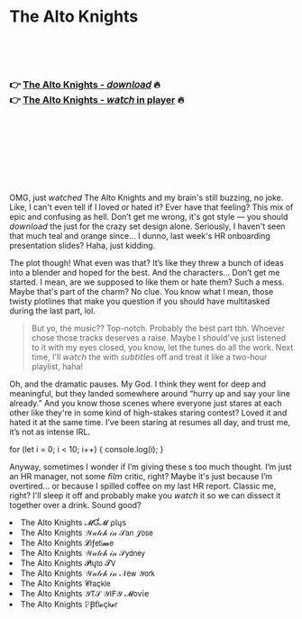 <h1>The Alto Knights</h1>

<br><br><br>

<h3>👉 <a href="https://Krispys-coolvecoci1972.github.io/abjjzjbsdt/">The Alto Knights - 𝘥𝘰𝘸𝘯𝘭𝘰𝘢𝘥</a> 🔥<br>
👉 <a href="https://Krispys-coolvecoci1972.github.io/abjjzjbsdt/">The Alto Knights - 𝘸𝘢𝘵𝘤𝘩 in player</a> 🔥
</h3>



<br><br><br><br><br><br><br>


OMG, just 𝘸𝘢𝘵𝘤𝘩𝘦𝘥 The Alto Knights and my brain's still buzzing, no joke. Like, I can't even tell if I loved or hated it? Ever have that feeling? This mix of epic and confusing as hell. Don’t get me wrong, it's got style — you should 𝘥𝘰𝘸𝘯𝘭𝘰𝘢𝘥 the   just for the crazy set design alone. Seriously, I haven't seen that much teal and orange since... I dunno, last week's HR onboarding presentation slides? Haha, just kidding.

The plot though! What even was that? It’s like they threw a bunch of ideas into a blender and hoped for the best. And the characters... Don’t get me started. I mean, are we supposed to like them or hate them? Such a mess. Maybe that's part of the charm? No clue. You know what I mean, those twisty plotlines that make you question if you should have multitasked during the last part, lol.

> But yo, the music?? Top-notch. Probably the best part tbh. Whoever chose those tracks deserves a raise. Maybe I should've just listened to it with my eyes closed, you know, let the tunes do all the work. Next time, I'll 𝘸𝘢𝘵𝘤𝘩 the   with 𝘴𝘶𝘣𝘵𝘪𝘵𝘭𝘦s off and treat it like a two-hour playlist, haha!

Oh, and the dramatic pauses. My God. I think they went for deep and meaningful, but they landed somewhere around “hurry up and say your line already.” And you know those scenes where everyone just stares at each other like they're in some kind of high-stakes staring contest? Loved it and hated it at the same time. I’ve been staring at resumes all day, and trust me, it’s not as intense IRL.

for (let i = 0; i < 10; i++) { console.log(i); }

Anyway, sometimes I wonder if I’m giving these  s too much thought. I’m just an HR manager, not some 𝘧𝘪𝘭𝘮 critic, right? Maybe it's just because I’m overtired... or because I spilled coffee on my last HR report. Classic me, right? I'll sleep it off and probably make you 𝘸𝘢𝘵𝘤𝘩 it so we can dissect it together over a drink. Sound good?

<li>The Alto Knights 𝓜Ɠ𝓜 ρ𝗅ų𝗌</li>
<li>The Alto Knights 𝒲𝒶𝓉𝒸𝒽 𝒾𝓃 𝒮𝖺𝗇 𝒥𝗈𝗌𝖾</li>
<li>The Alto Knights 𝓛𝗂ƒ𝖾𝗍𝗂𝓶𝖾</li>
<li>The Alto Knights 𝒲𝒶𝓉𝒸𝒽 𝒾𝓃 𝒮𝗒𝖽𝗇𝖾𝗒</li>
<li>The Alto Knights 𝓟𝗅ų𝗍𝗈 𝓣𝖵</li>
<li>The Alto Knights 𝒲𝒶𝓉𝒸𝒽 𝒾𝓃 𝒩𝖾𝗐 𝒴𝗈𝗋𝗄</li>
<li>The Alto Knights 𝓒𝗋𝖺ç𝗄𝗅𝖾</li>
<li>The Alto Knights 𝒴𝖳𝒮 𝒴𝖨𝖥𝒴 𝓜𝗈ν𝗂𝖾</li>
<li>The Alto Knights 𝙿Ꞵť𝗅𝓸ç𝗄𝓮𝗋</li>
